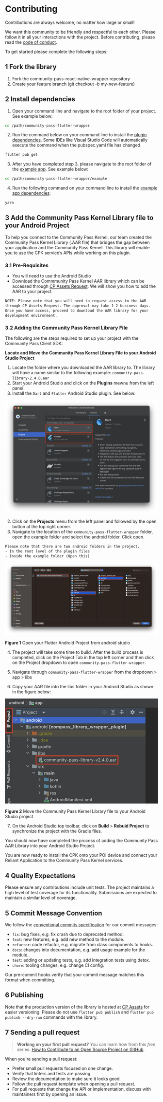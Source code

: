 # Contributing

Contributions are always welcome, no matter how large or small!

We want this community to be friendly and respectful to each other. Please follow it in all your interactions with the project. Before contributing, please read the [code of conduct](./CODE_OF_CONDUCT.md).

To get started please complete the following steps:

## 1 Fork the library

1. Fork the community-pass-react-native-wrapper repository
2. Create your feature branch (git checkout -b my-new-feature)

## 2 Install dependencies

1. Open your command line and navigate to the root folder of your project. See example below:

```sh
cd /path/community-pass-flutter-wrapper
```

2. Run the command below on your command line to install the [plugin dependencies](/pubspec.yaml). Some IDEs like Visual Studio Code will automatically execute the command when the pubspec.yaml file has changed.

```sh
flutter pub get
```

3. After you have completed step 3, please navigate to the root folder of the [example app](/example/). See example below:

```sh
cd /path/community-pass-flutter-wrapper/example
```

4. Run the following command on your command line to install the [example app dependencies](/example/pubspec.yaml):

```sh
yarn
```

## 3 Add the Community Pass Kernel Library file to your Android Project

To help you connect to the Community Pass Kernel, our team created the Community Pass Kernel Library (.AAR file) that bridges the gap between your application and the Community Pass Kernel. This library will enable you to use the CPK service’s APIs while working on this plugin.

### 3.1 Pre-Requisites

- You will need to use the Android Studio
- Download the Commmunity Pass Kernel AAR library which can be accessed through [CP Assets Request](https://developer.mastercard.com/cp-kernel-integration-api/documentation/cp-assets/cp-assets-request/). We will show you how to add the AAR to your project.

```
NOTE: Please note that you will need to request access to the AAR through CP Assets Request. The approval may take 1-2 business days. Once you have access, proceed to download the AAR library for your development environment.
```

### 3.2 Adding the Community Pass Kernel Library File

The following are the steps required to set up your project with the Community Pass Client SDK:

**Locate and Move the Community Pass Kernel Library File to your Android Studio Project**

1. Locate the folder where you downloaded the AAR library to. The library will have a name similar to the following example: `community-pass-library-2.4.0.aar`
2. Start your Android Studio and click on the **Plugins** mewnu from the left panel.
3. Install the `Dart` and `Flutter` Android Studio plugin. See below:

![](/docs/assets/android-studio-plugins.png)

2. Click on the **Projects** menu from the left panel and followed by the open button at the top right corner.
3. Navigate to the location of the `community-pass-flutter-wrapper` folder, open the example folder and select the android folder. Click open.

```
Please note that there are two android folders in the project.
- In the root level of the plugin files
- Inside the example folder (Open this)
```

![](/docs/assets/open-project-2.png)

**Figure 1** Open your Flutter Android Project from android studio

4. The project will take some time to build. After the build process is completed, click on the Project Tab in the top left corner and then click on the Project dropdown to open `community-pass-flutter-wrapper`.

5. Navigate through `community-pass-flutter-wrapper` from the dropdown > app > libs
6. Copy your AAR file into the libs folder in your Android Studio as shown in the figure below:

![](/docs/assets/add-aar-android-studio.png)

**Figure 2** Move the Community Pass Kernel Library file to your Android Studio project

7. On the Android Studio top toolbar, click on **Build** > **Rebuid Project** to synchronize the project with the Gradle files.

You should now have completed the process of adding the Community Pass AAR Library into your Android Studio Project.

You are now ready to install the CPK onto your POI device and connect your Reliant Application to the Community Pass Kernel services.

## 4 Quality Expectations

Please ensure any contributions include unit tests. The project maintains a high level of test coverage for its functionality.
Submissions are expected to maintain a similar level of coverage.

## 5 Commit Message Convention

We follow the [conventional commits specification](https://www.conventionalcommits.org/en) for our commit messages:

- `fix`: bug fixes, e.g. fix crash due to deprecated method.
- `feat`: new features, e.g. add new method to the module.
- `refactor`: code refactor, e.g. migrate from class components to hooks.
- `docs`: changes into documentation, e.g. add usage example for the module..
- `test`: adding or updating tests, e.g. add integration tests using detox.
- `chore`: tooling changes, e.g. change CI config.

Our pre-commit hooks verify that your commit message matches this format when committing.

## 6 Publishing

Note that the production version of the library is hosted at [CP Assets](https://developer.mastercard.com/cp-kernel-integration-api/documentation/cp-assets/cp-assets-request/) for easier versioning. Please do not use `flutter pub publish` and `flutter pub publish --dry-run` commands with the library.

## 7 Sending a pull request

> **Working on your first pull request?** You can learn how from this _free_ series: [How to Contribute to an Open Source Project on GitHub](https://app.egghead.io/playlists/how-to-contribute-to-an-open-source-project-on-github).

When you're sending a pull request:

- Prefer small pull requests focused on one change.
- Verify that linters and tests are passing.
- Review the documentation to make sure it looks good.
- Follow the pull request template when opening a pull request.
- For pull requests that change the API or implementation, discuss with maintainers first by opening an issue.
